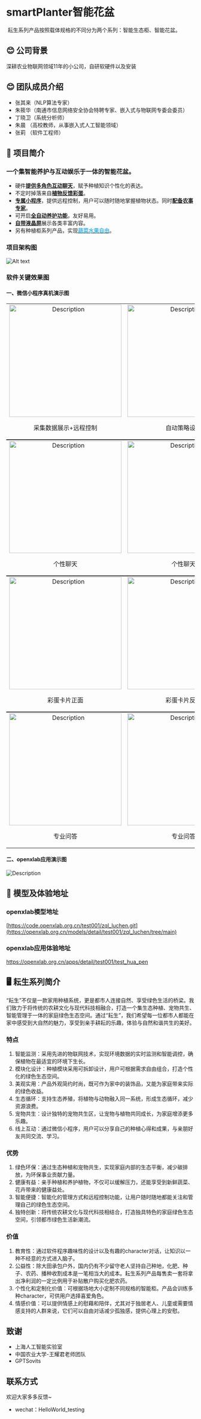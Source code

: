 # smartPlanter智能花盆

![]()
  耘生系列产品按照载体规格的不同分为两个系列：智能生态柜、智能花盆。<br>

## 😊 公司背景

深耕农业物联网领域11年的小公司，自研软硬件以及安装


## 😊 团队成员介绍
- 张其来（NLP算法专家）
- 朱筱华（南通市信息网络安全协会特聘专家、嵌入式与物联网专委会委员）
- 丁晓卫（系统分析师）
- 朱晨  （高校教师，从事嵌入式人工智能领域）
- 张莉  （软件工程师）

## 📝 项目简介
### 一个集智能养护与互动娱乐于一体的智能花盆。
- 硬件<b><u>提供多角色互动聊天</u></b>，赋予种植知识个性化的表达。
- 不定时掉落来自<b><u>植物反馈彩蛋</u></b>。
- <b><u>专属小程序</u></b>，提供远程控制，用户可以随时随地掌握植物状态。同时<b><u>配备农事专家</u></b>。
- 可开启<b><u>全自动养护功能</u></b>，友好易用。
- <b><u>自带液晶屏</u></b>展示各类丰富内容。
- 另有种植柜系列产品，实现<b><u><span style="color:#44b2dd;">蔬菜水果自由</span></u></b>。



### 项目架构图
![Alt text](imgs/架构图.png)

### 软件关键效果图
#### 一、微信小程序真机演示图

<table style="margin: auto;">
  <tr>
    <td style="text-align: center;">
      <img src="imgs/采集数据+控制.png" alt="Description" style="width:300px;"/>
      <p>采集数据展示+远程控制</p>
    </td>
    <td style="text-align: center;">
      <img src="imgs/自动策略设置.png" alt="Description" style="width:300px;"/>
      <p>自动策略设置</p>
    </td>
  </tr>
</table>
<table style="margin: auto;">
  <tr>
    <td style="text-align: center;">
      <img src="imgs/个性聊天入口.png" alt="Description" style="width:300px;"/>
      <p>个性聊天</p>
    </td>
    <td style="text-align: center;">
      <img src="imgs/个性聊条.png" alt="Description" style="width:300px;"/>
      <p>个性聊天</p>
    </td>
  </tr>
</table>
<table style="margin: auto;">
  <tr>
    <td style="text-align: center;">
      <img src="imgs/彩蛋（正）.png" alt="Description" style="width:300px;"/>
      <p>彩蛋卡片正面</p>
    </td>
    <td style="text-align: center;">
      <img src="imgs/彩蛋（反）.png" alt="Description" style="width:300px;"/>
      <p>彩蛋卡片反面</p>
    </td>
  </tr>
</table>
<table style="margin: auto;">
  <tr>
    <td style="text-align: center;">
      <img src="imgs/专业问答入口.png" alt="Description" style="width:300px;"/>
      <p>专业问答</p>
    </td>
    <td style="text-align: center;">
      <img src="imgs/专业种植回答.png" alt="Description" style="width:300px;"/>
      <p>专业问答</p>
    </td>
  </tr>
</table>


#### 二、openxlab应用演示图
<img src="imgs/openxlab应用.png" alt="Description"/>

## 📝 模型及体验地址
### openxlab模型地址
[https://code.openxlab.org.cn/test001/zql_luchen.git](https://openxlab.org.cn/models/detail/test001/zql_luchen/tree/main)
### openxlab应用体验地址
https://openxlab.org.cn/apps/detail/test001/test_hua_pen

## 🖥️ 耘生系列简介
  “耘生”不仅是一款家用种植系统，更是都市人连接自然、享受绿色生活的桥梁。我们致力于将传统的农耕文化与现代科技相融合，打造一个集生态种植、宠物共生、智能管理于一体的家庭绿色生态空间。通过“耘生”，我们希望每一位都市人都能在家中感受到大自然的魅力，享受到亲手耕耘的乐趣，体验与自然和谐共生的美好。<br>
### 特点
1. 智能监测：采用先进的物联网技术，实现环境数据的实时监测和智能调控，确保植物在最适宜的环境下生长。
2. 模块化设计：种植模块采用可拆卸设计，用户可根据需求自由组合，打造个性化的绿色生态空间。
3. 美观实用：产品外观简约时尚，既可作为家中的装饰品，又能为家庭带来实际的绿色收益。
4. 生态循环：支持生态养殖，将植物与动物融入同一系统，形成生态循环，减少资源浪费。
5. 宠物共生：设计独特的宠物共生区，让宠物与植物共同成长，为家庭增添更多乐趣。
6. 线上互动：通过微信小程序，用户可以分享自己的种植心得和成果，与亲朋好友共同交流、学习。

### 优势
1. 绿色环保：通过生态种植和宠物共生，实现家庭内部的生态平衡，减少碳排放，为环保事业贡献力量。
2. 健康有益：亲手种植和养护植物，不仅可以缓解压力，还能享受到新鲜蔬菜、花卉带来的健康益处。
3. 智能便捷：智能化的管理方式和远程控制功能，让用户随时随地都能关注和管理自己的绿色生态空间。
4. 独特创新：将传统农耕文化与现代科技相结合，打造独具特色的家庭绿色生态空间，引领都市绿色生活新潮流。

### 价值
1. 教育性：通过软件程序趣味性的设计以及有趣的character对话，让知识以一种不经意的方式进入脑子。
2. 公益性：除大田承包户外，国内仍有不少留守老人坚持自己种地，化肥、种子、农药、播种收割成本是一笔相当大的成本。耘生系列产品每售卖一套将拿出净利润的一定比例用于补贴散户购买化肥农药。
3. 个性化和定制化价值：可根据场地大小定制不同规格的智能柜。产品会训练多种character，可供用户选择喜爱角色。
4. 情感价值：可以提供情感上的慰藉和陪伴，尤其对于独居老人、儿童或需要情感支持的人群来说，它们可以自由对话减少孤独感，提供心理上的安慰。


## 致谢
- 上海人工智能实验室
- 中国农业大学-王耀君老师团队
- GPTSovits

## 联系方式
欢迎大家多多反馈~
- wechat：HelloWorld_testing

